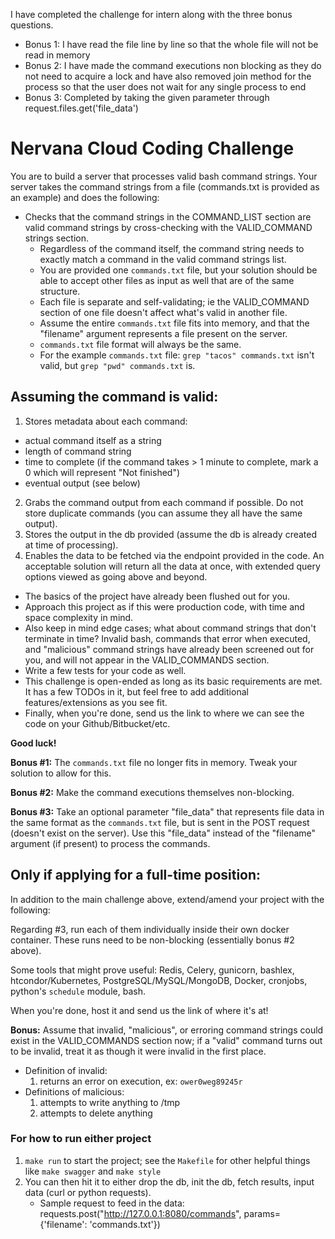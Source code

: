I have completed the challenge for intern along with the three bonus questions.
- Bonus 1: I have read the file line by line so that the whole file will not be read in memory
- Bonus 2: I have made the command executions non blocking as they do not need to acquire a lock and have also removed join method for the process so that the user does not wait for any single process to end 
- Bonus 3: Completed by taking the given parameter through request.files.get('file_data')

# Nervana Cloud Coding Challenge #

You are to build a server that processes valid bash command strings.
Your server takes the command strings from a file (commands.txt is provided as an example) and does the following:

- Checks that the command strings in the COMMAND_LIST section are valid command strings by cross-checking with the VALID_COMMAND strings section.
    - Regardless of the command itself, the command string needs to exactly match a command in the valid command strings list.
    - You are provided one `commands.txt` file, but your solution should be able to accept other files as input as well that are of the same structure.
    - Each file is separate and self-validating; ie the VALID_COMMAND section of one file doesn't affect what's valid in another file.
    - Assume the entire `commands.txt` file fits into memory, and that the "filename" argument represents a file present on the server.
    - `commands.txt` file format will always be the same.
    - For the example `commands.txt` file: `grep "tacos" commands.txt` isn't valid, but `grep "pwd" commands.txt` is.

## Assuming the command is valid: ##

1. Stores metadata about each command:
  - actual command itself as a string
  - length of command string
  - time to complete (if the command takes > 1 minute to complete, mark a 0 which will represent "Not finished")
  - eventual output (see below)
2. Grabs the command output from each command if possible. Do not store duplicate commands (you can assume they all have the same output).
3. Stores the output in the db provided (assume the db is already created at time of processing).
4. Enables the data to be fetched via the endpoint provided in the code. An acceptable solution will return all the data at once, with extended query options viewed as going above and beyond.

- The basics of the project have already been flushed out for you.
- Approach this project as if this were production code, with time and space complexity in mind.
- Also keep in mind edge cases; what about command strings that don't terminate in time? Invalid bash, commands that error when executed, and "malicious" command strings have already been screened out for you, and will not appear in the VALID_COMMANDS section.
- Write a few tests for your code as well.
- This challenge is open-ended as long as its basic requirements are met. It has a few TODOs in it, but feel free to add additional features/extensions as you see fit.
- Finally, when you're done, send us the link to where we can see the code on your Github/Bitbucket/etc.

**Good luck!**

**Bonus #1:** The `commands.txt` file no longer fits in memory. Tweak your solution to allow for this.


**Bonus #2:** Make the command executions themselves non-blocking.


**Bonus #3:** Take an optional parameter "file_data" that represents file data in the same format as the `commands.txt` file, but is sent in the POST request (doesn't exist on the server). Use this "file_data" instead of the "filename" argument (if present) to process the commands.

## Only if applying for a full-time position: ##
In addition to the main challenge above, extend/amend your project with the following:

Regarding #3, run each of them individually inside their own docker container. These runs need to be non-blocking (essentially bonus #2 above).


Some tools that might prove useful: Redis, Celery, gunicorn, bashlex, htcondor/Kubernetes, PostgreSQL/MySQL/MongoDB, Docker, cronjobs, python's `schedule` module, bash.


When you're done, host it and send us the link of where it's at!

**Bonus:** Assume that invalid, "malicious", or erroring command strings could exist in the VALID_COMMANDS section now; if a "valid" command turns out to be invalid, treat it as though it were invalid in the first place.
- Definition of invalid:
    1. returns an error on execution, ex: `ower0weg89245r`
- Definitions of malicious:
    1. attempts to write anything to /tmp
    2. attempts to delete anything


### For how to run either project ###
1. `make run` to start the project; see the `Makefile` for other helpful things like `make swagger` and `make style`
2. You can then hit it to either drop the db, init the db, fetch results, input data (curl or python requests).
   - Sample request to feed in the data: requests.post("http://127.0.0.1:8080/commands", params={'filename': 'commands.txt'})
